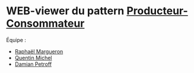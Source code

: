 # WEB-viewer du pattern [Producteur-Consommateur](https://fr.wikipedia.org/wiki/Probl%C3%A8me_des_producteurs_et_des_consommateurs)

Équipe : 
- [Raphaël Margueron](https://github.com/theraphael0000)
- [Quentin Michel](https://github.com/miaouw17)
- [Damian Petroff](https://github.com/damianpetroff)
